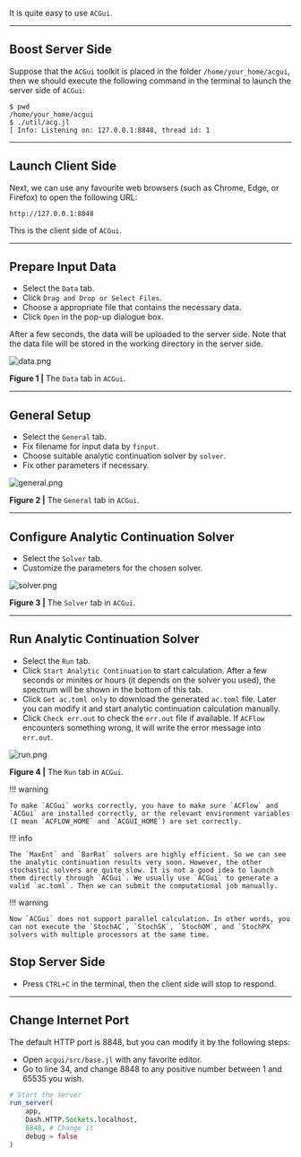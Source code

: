 It is quite easy to use `ACGui`.

---

## Boost Server Side

Suppose that the `ACGui` toolkit is placed in the folder `/home/your_home/acgui`, then we should execute the following command in the terminal to launch the server side of `ACGui`:

```shell
$ pwd
/home/your_home/acgui
$ ./util/acg.jl
[ Info: Listening on: 127.0.0.1:8848, thread id: 1
```

---

## Launch Client Side

Next, we can use any favourite web browsers (such as Chrome, Edge, or Firefox) to open the following URL:

```text
http://127.0.0.1:8848
```

This is the client side of `ACGui`.

---

## Prepare Input Data

* Select the `Data` tab.
* Click `Drag and Drop or Select Files`.
* Choose a appropriate file that contains the necessary data.
* Click `Open` in the pop-up dialogue box.

After a few seconds, the data will be uploaded to the server side. Note that the data file will be stored in the working directory in the server side.

![data.png](./assets/data.png)

**Figure 1 |** The `Data` tab in `ACGui`.

---

## General Setup

* Select the `General` tab.
* Fix filename for input data by `finput`.
* Choose suitable analytic continuation solver by `solver`.
* Fix other parameters if necessary.

![general.png](./assets/general.png)

**Figure 2 |** The `General` tab in `ACGui`.

---

## Configure Analytic Continuation Solver

* Select the `Solver` tab.
* Customize the parameters for the chosen solver.

![solver.png](./assets/solver.png)

**Figure 3 |** The `Solver` tab in `ACGui`.

---

## Run Analytic Continuation Solver

* Select the `Run` tab.
* Click `Start Analytic Continuation` to start calculation. After a few seconds or minites or hours (it depends on the solver you used), the spectrum will be shown in the bottom of this tab.
* Click `Get ac.toml only` to download the generated `ac.toml` file. Later you can modify it and start analytic continuation calculation manually.
* Click `Check err.out` to check the `err.out` file if available. If `ACFlow` encounters something wrong, it will write the error message into `err.out`.

![run.png](./assets/run.png)

**Figure 4 |** The `Run` tab in `ACGui`.

!!! warning

    To make `ACGui` works correctly, you have to make sure `ACFlow` and `ACGui` are installed correctly, or the relevant environment variables (I mean `ACFLOW_HOME` and `ACGUI_HOME`) are set correctly.

!!! info

    The `MaxEnt` and `BarRat` solvers are highly efficient. So we can see the analytic continuation results very soon. However, the other stochastic solvers are quite slow. It is not a good idea to launch them directly through `ACGui`. We usually use `ACGui` to generate a valid `ac.toml`. Then we can submit the computational job manually.

!!! warning

    Now `ACGui` does not support parallel calculation. In other words, you can not execute the `StochAC`, `StochSK`, `StochOM`, and `StochPX` solvers with multiple processors at the same time.

## Stop Server Side

* Press `CTRL+C` in the terminal, then the client side will stop to respond.

---

## Change Internet Port

The default HTTP port is 8848, but you can modify it by the following steps:

* Open `acgui/src/base.jl` with any favorite editor.
* Go to line 34, and change 8848 to any positive number between 1 and 65535 you wish.

```julia
# Start the server
run_server(
    app,
    Dash.HTTP.Sockets.localhost,
    8848, # Change it
    debug = false
)
```
